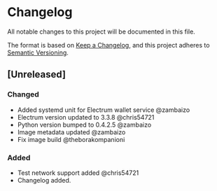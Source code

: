 # Changelog

All notable changes to this project will be documented in this file.

The format is based on [Keep a Changelog](https://keepachangelog.com/en/1.0.0/),
and this project adheres to [Semantic Versioning](https://semver.org/spec/v2.0.0.html).

## [Unreleased]

### Changed

-   Added systemd unit for Electrum wallet service @zambaizo
-   Electrum version updated to 3.3.8 @chris54721
-   Python version bumped to 0.4.2.5 @zambaizo
-   Image metadata updated @zambaizo
-   Fix image build @theborakompanioni

### Added

-   Test network support added @chris54721
-   Changelog added.

